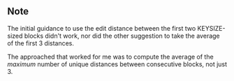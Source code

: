 ## Note
The initial guidance to use the edit distance between the first two KEYSIZE-sized blocks didn't work, nor did the other suggestion to take the average of the first 3 distances.

The approached that worked for me was to compute the average of the *maximum* number of unique distances between consecutive blocks, not just 3.

